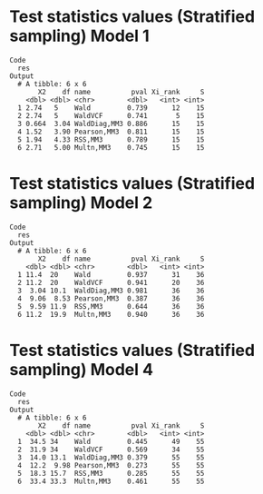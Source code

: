 # Test statistics values (Stratified sampling) Model 1

    Code
      res
    Output
      # A tibble: 6 x 6
           X2    df name          pval Xi_rank     S
        <dbl> <dbl> <chr>        <dbl>   <int> <int>
      1 2.74   5    Wald         0.739      12    15
      2 2.74   5    WaldVCF      0.741       5    15
      3 0.664  3.04 WaldDiag,MM3 0.886      15    15
      4 1.52   3.90 Pearson,MM3  0.811      15    15
      5 1.94   4.33 RSS,MM3      0.789      15    15
      6 2.71   5.00 Multn,MM3    0.745      15    15

# Test statistics values (Stratified sampling) Model 2

    Code
      res
    Output
      # A tibble: 6 x 6
           X2    df name          pval Xi_rank     S
        <dbl> <dbl> <chr>        <dbl>   <int> <int>
      1 11.4  20    Wald         0.937      31    36
      2 11.2  20    WaldVCF      0.941      20    36
      3  3.04 10.1  WaldDiag,MM3 0.981      36    36
      4  9.06  8.53 Pearson,MM3  0.387      36    36
      5  9.59 11.9  RSS,MM3      0.644      36    36
      6 11.2  19.9  Multn,MM3    0.940      36    36

# Test statistics values (Stratified sampling) Model 4

    Code
      res
    Output
      # A tibble: 6 x 6
           X2    df name          pval Xi_rank     S
        <dbl> <dbl> <chr>        <dbl>   <int> <int>
      1  34.5 34    Wald         0.445      49    55
      2  31.9 34    WaldVCF      0.569      34    55
      3  14.0 13.1  WaldDiag,MM3 0.379      55    55
      4  12.2  9.98 Pearson,MM3  0.273      55    55
      5  18.3 15.7  RSS,MM3      0.285      55    55
      6  33.4 33.3  Multn,MM3    0.461      55    55

